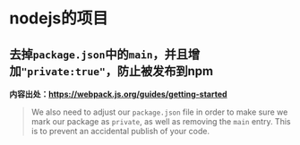 # nodejs的项目

## 去掉`package.json`中的`main`，并且增加`"private:true"`，防止被发布到npm

**内容出处：<https://webpack.js.org/guides/getting-started>**

> We also need to adjust our `package.json` file in order to make sure we mark our package as `private`, as well as removing the `main` entry. This is to prevent an accidental publish of your code.
